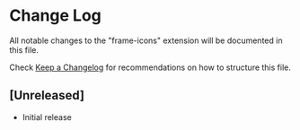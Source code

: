 # Change Log
All notable changes to the "frame-icons" extension will be documented in this file.

Check [Keep a Changelog](http://keepachangelog.com/) for recommendations on how to structure this file.

## [Unreleased]
- Initial release
